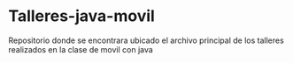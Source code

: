 # Talleres-java-movil
Repositorio donde se encontrara ubicado el archivo principal de los talleres realizados en la clase de movil con java

